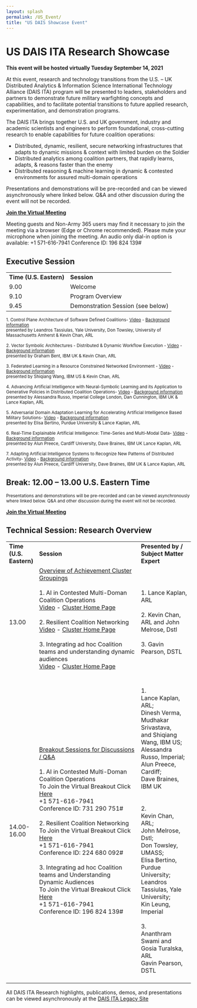 ```yaml
---
layout: splash
permalink: /US_Event/
title: "US DAIS Showcase Event"
---
```


# US DAIS ITA Research Showcase
**This event will be hosted virtually Tuesday September 14, 2021**

At this event, research and technology transitions from the U.S. – UK Distributed Analytics & Information Science International Technology Alliance (DAIS ITA) program will be presented to leaders, stakeholders and partners to demonstrate future military warfighting concepts and capabilities, and to facilitate potential transitions to future applied research, experimentation, and demonstration programs.

The DAIS ITA brings together U.S. and UK government, industry and academic scientists and engineers to perform foundational, cross-cutting research to enable
capabilities for future coalition operations:
* Distributed, dynamic, resilient, secure networking infrastructures that adapts to dynamic missions & context with limited burden on the Soldier
* Distributed analytics among coalition partners, that rapidly learns, adapts, & reasons faster than the enemy
* Distributed reasoning & machine learning in dynamic & contested environments for assured multi-domain operations

Presentations and demonstrations will be pre-recorded and can be viewed asynchronously where linked below. Q&A and other discussion during the event will not be recorded.

**[Join the Virtual Meeting](https://dod.teams.microsoft.us/l/meetup-join/19%3adod%3ameeting_0fed6cfc8ae7410c9a276784fcc93562%40thread.v2/0?context=%7b%22Tid%22%3a%22fae6d70f-954b-4811-92b6-0530d6f84c43%22%2c%22Oid%22%3a%22a6694193-6939-40c0-ad1d-9576c75ac310%22%7d)**

Meeting guests and Non-Army 365 users may find it necessary to join the meeting via a browser (Edge or Chrome recommended). Please mute your microphone when joining the meeting. An audio only dial-in option is available:
+1 571-616-7941   Conference ID: 196 824 139#

## Executive Session

<table>
  <tbody>
    <tr>
      <td><b>Time (U.S. Eastern)</b></td>
      <td><b>Session</b></td>
    </tr>
    <tr>
      <td>9.00</td>
      <td>Welcome</td>
    </tr>
    <tr>
      <td>9.10</td>
      <td>Program Overview</td>
    </tr>
    <tr>
      <td>9.45</td>
      <td>Demonstration Session (see below)</td>     
    </tr>
  </tbody>
</table>


<sub>1.	Control Plane Architecture of Software Defined Coalitions- [Video](https://ibm.box.com/v/Showcase-2a08-video) - [Background information](/2a08/)<br>
    presented by Leandros Tassiulas, Yale University, Don Towsley, University of Massachusetts Amherst & Kevin Chan, ARL

<sub>2.	Vector Symbolic Architectures - Distributed & Dynamic Workflow Execution - [Video](https://ibm.box.com/v/Showcase-1a11-US-video) - [Background information](/1a11/)<br> 
    presented by Graham Bent, IBM UK & Kevin Chan, ARL
  
 <sub>3.	Federated Learning in a Resource Constrained Networked Environment - [Video](https://ibm.box.com/v/Showcase-1a08-video) - [Background information](/1a08/)<br>
    presented by Shiqiang Wang, IBM US & Kevin Chan, ARL

<sub>4.	Advancing Artificial Intelligence with Neural-Symbolic Learning and its Application to Generative Policies in Distributed Coalition Operations- [Video](https://ibm.box.com/v/Showcase-1c02-video) - [Background information](/1c02/)<br>
    presented by Alessandra Russo, Imperial College London, Dan Cunnington, IBM UK & Lance Kaplan, ARL   
   
<sub>5.	Adversarial Domain Adaptation Learning for Accelerating Artificial Intelligence Based Military Solutions- [Video](https://ibm.box.com/v/Showcase-2c01-video) - [Background information](/2c01/)<br>
    presented by Elisa Bertino, Purdue University  & Lance Kaplan, ARL

<sub>6.	Real-Time Explainable Artificial Intelligence: Time-Series and Multi-Modal Data- [Video](https://ibm.box.com/v/Showcase-1d01-video) - [Background information](/1d01/)<br>
    presented by Alun Preece, Cardiff University, Dave Braines, IBM UK Lance Kaplan, ARL

<sub>7.	Adapting Artificial Intelligence Systems to Recognize New Patterns of Distributed Activity- [Video](https://ibm.box.com/v/Showcase-1c16-video) - [Background information](/1c16/)<br>
    presented by Alun Preece, Cardiff University, Dave Braines, IBM UK & Lance Kaplan, ARL</sub>

## Break: 12.00 – 13.00 U.S. Eastern Time<br>

<sub>Presentations and demonstrations will be pre-recorded and can be viewed asynchronously where linked below. Q&A and other discussion during the event will not be recorded.<br>

**[Join the Virtual Meeting](https://dod.teams.microsoft.us/l/meetup-join/19%3adod%3ameeting_0fed6cfc8ae7410c9a276784fcc93562%40thread.v2/0?context=%7b%22Tid%22%3a%22fae6d70f-954b-4811-92b6-0530d6f84c43%22%2c%22Oid%22%3a%22a6694193-6939-40c0-ad1d-9576c75ac310%22%7d)**
  
## Technical Session: Research Overview
<table>
   <col style="width: 10%;">
   <col style="width: 60%;">
   <col style="width: 30%;">
   <tbody>
    <tr>
      <td><b>Time (U.S. Eastern)</b></td>
      <td><b>Session&nbsp;&nbsp;&nbsp;&nbsp;&nbsp;&nbsp;&nbsp;</b></td>
      <td><b>Presented by / Subject Matter Expert</b></td>
    </tr>
    <tr>
      <td>13.00</td>
      <td><u>Overview of Achievement Cluster Groupings</u><br><br>        
      1. AI in Contested Multi-Doman Coalition Operations<br>
        <a href="">
          Video</a> - 
        <a href="https://dais-legacy.org/AI_Cluster/">
          Cluster Home Page</a><br><br>
      2. Resilient Coalition Networking<br>
         <a href="">
          Video</a> - 
        <a href="https://dais-legacy.org/Resiliant_Cluster/">
          Cluster Home Page</a><br><br>
      3. Integrating ad hoc Coalition teams and understanding dynamic audiences<br>
         <a href="">
          Video</a> - 
        <a href="https://dais-legacy.org/Integrating_Cluster/">
          Cluster Home Page</a><br><br>
        </td>
      <td><br>
      1. Lance Kaplan, ARL<br><br>
      2. Kevin Chan, ARL and John Melrose, Dstl<br><br>
      3. Gavin Pearson, DSTL<br><br></td>
    </tr>
    <tr>
      <td>14.00-16.00</td>
      <td><u>Breakout Sessions for Discussions / Q&A</u><br><br>
        1.	AI in Contested Multi-Doman Coalition Operations<br>
          To Join the Virtual Breakout Click 
        <a href="https://dod.teams.microsoft.us/l/meetup-join/19%3adod%3ameeting_c329a1a018a046379a57f3635b035b5e%40thread.v2/0?context=%7b%22Tid%22%3a%22fae6d70f-954b-4811-92b6-0530d6f84c43%22%2c%22Oid%22%3a%22a6694193-6939-40c0-ad1d-9576c75ac310%22%7d">Here</a><br>
        +1 571-616-7941<br>
        Conference ID: 731 290 751#<br><br>
         2. Resilient Coalition Networking<br>
              To Join the Virtual Breakout Click <a href="https://dod.teams.microsoft.us/l/meetup-join/19%3adod%3ameeting_1ba6e09eb30c44dbb0f8e92d31529999%40thread.v2/0?context=%7b%22Tid%22%3a%22fae6d70f-954b-4811-92b6-0530d6f84c43%22%2c%22Oid%22%3a%22a6694193-6939-40c0-ad1d-9576c75ac310%22%7d">Here</a><br>
    +1 571-616-7941<br>
     Conference ID: 224 680 092#<br><br>
         3.	Integrating ad hoc Coalition teams and Understanding Dynamic Audiences<br>
              To Join the Virtual Breakout Click <a href="https://dod.teams.microsoft.us/l/meetup-join/19%3adod%3ameeting_0fed6cfc8ae7410c9a276784fcc93562%40thread.v2/0?context=%7b%22Tid%22%3a%22fae6d70f-954b-4811-92b6-0530d6f84c43%22%2c%22Oid%22%3a%22a6694193-6939-40c0-ad1d-9576c75ac310%22%7d">Here</a><br>
  +1 571-616-7941<br>
  Conference ID: 196 824 139#<br></td> 
      <td><br>
      1. <br>Lance Kaplan, ARL;<br> Dinesh Verma, Mudhakar Srivastava,<br> and Shiqiang Wang, IBM US;<br> Alessandra Russo, Imperial;<br> Alun Preece, Cardiff;<br> Dave Braines, IBM UK<br><br><br>
      2. <br>Kevin Chan, ARL;<br>John Melrose, Dstl;<br>Don Towsley, UMASS; <br>Elisa Bertino, Purdue University; <br>Leandros Tassiulas, Yale University; <br>Kin Leung, Imperial<br><br>
      3. <br>Ananthram Swami and Gosia Turalska, ARL<br>Gavin Pearson, DSTL<br><br></td>
    </tr>
  </tbody>
</table>

All DAIS ITA Research highlights, publications, demos, and presentations can be viewed asynchronously at the [DAIS ITA Legacy Site](https://dais-legacy.org/)
  

